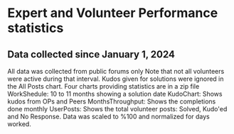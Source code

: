 # Expert and Volunteer Performance statistics
## Data collected since January 1, 2024
All data was collected from public forums only
Note that not all volunteers were active during that interval.
Kudos given for solutions were ignored in the All Posts chart.
Four charts providing statistics are in a zip file
WorkShedule: 10 to 11 months showing a solution date
KudoChart: Shows kudos from OPs and Peers
MonthsThroughput:  Shows the completions done monthly
UserPosts: Shows the total volunteer posts: Solved, Kudo'ed and No Response.
   Data was scaled to %100 and normalized for days worked.


